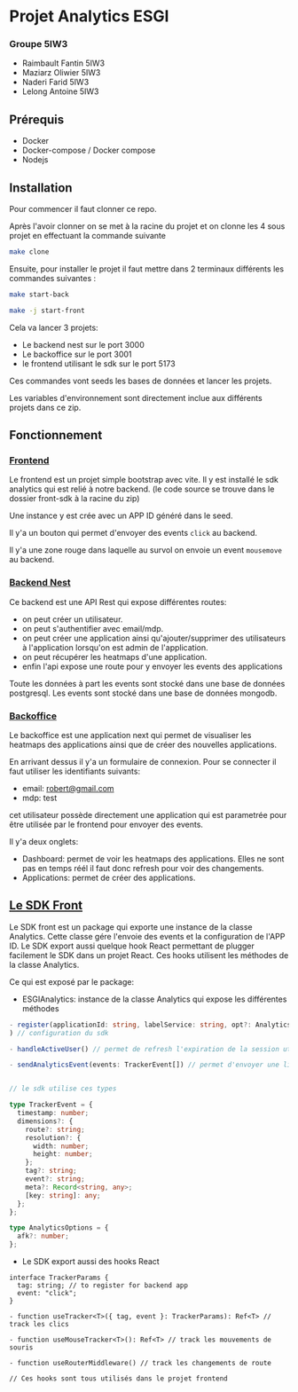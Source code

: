# Projet Analytics ESGI

### Groupe 5IW3

- Raimbault Fantin 5IW3
- Maziarz Oliwier 5IW3
- Naderi Farid 5IW3
- Lelong Antoine 5IW3

## Prérequis

- Docker
- Docker-compose / Docker compose
- Nodejs

## Installation

Pour commencer il faut clonner ce repo.

Après l'avoir clonner on se met à la racine du projet et on clonne les 4 sous projet en effectuant la commande suivante

```bash
make clone
```

Ensuite, pour installer le projet il faut mettre dans 2 terminaux différents les commandes suivantes :

```bash
make start-back
```

```bash
make -j start-front
```

Cela va lancer 3 projets:

- Le backend nest sur le port 3000
- Le backoffice sur le port 3001
- le frontend utilisant le sdk sur le port 5173

Ces commandes vont seeds les bases de données et lancer les projets.

Les variables d'environnement sont directement inclue aux différents projets dans ce zip.

## Fonctionnement

### [Frontend](https://github.com/FantinPro/analytics_esgi)

Le frontend est un projet simple bootstrap avec vite.
Il y est installé le sdk analytics qui est relié à notre backend. (le code source se trouve dans le dossier front-sdk à la racine du zip)

Une instance y est crée avec un APP ID généré dans le seed.

Il y'a un bouton qui permet d'envoyer des events `click` au backend.

Il y'a une zone rouge dans laquelle au survol on envoie un event `mousemove` au backend.

### [Backend Nest](https://github.com/FantinPro/nest-js-analytics)

Ce backend est une API Rest qui expose différentes routes:

- on peut créer un utilisateur.
- on peut s'authentifier avec email/mdp.
- on peut créer une application ainsi qu'ajouter/supprimer des utilisateurs à l'application lorsqu'on est admin de l'application.
- on peut récupérer les heatmaps d'une application.
- enfin l'api expose une route pour y envoyer les events des applications

Toute les données à part les events sont stocké dans une base de données postgresql.
Les events sont stocké dans une base de données mongodb.

### [Backoffice](https://github.com/omaziarz/backoffice)

Le backoffice est une application next qui permet de visualiser les heatmaps des applications ainsi que de créer des nouvelles applications.

En arrivant dessus il y'a un formulaire de connexion.
Pour se connecter il faut utiliser les identifiants suivants:

- email: robert@gmail.com
- mdp: test

cet utilisateur possède directement une application qui est parametrée pour être utilisée par le frontend pour envoyer des events.

Il y'a deux onglets:

- Dashboard: permet de voir les heatmaps des applications. Elles ne sont pas en temps réél il faut donc refresh pour voir des changements.
- Applications: permet de créer des applications.

## [Le SDK Front](https://github.com/omaziarz/esgi-sdk-front)

Le SDK front est un package qui exporte une instance de la classe Analytics.
Cette classe gére l'envoie des events et la configuration de l'APP ID.
Le SDK export aussi quelque hook React permettant de plugger facilement le SDK dans un projet React. Ces hooks utilisent les méthodes de la classe Analytics.

Ce qui est exposé par le package:

- ESGIAnalytics: instance de la classe Analytics qui
  expose les différentes méthodes

```ts
- register(applicationId: string, labelService: string, opt?: AnalyticsOptions
) // configuration du sdk

- handleActiveUser() // permet de refresh l'expiration de la session utilisateur

- sendAnalyticsEvent(events: TrackerEvent[]) // permet d'envoyer une liste d'events


// le sdk utilise ces types

type TrackerEvent = {
  timestamp: number;
  dimensions?: {
    route?: string;
    resolution?: {
      width: number;
      height: number;
    };
    tag?: string;
    event?: string;
    meta?: Record<string, any>;
    [key: string]: any;
  };
};

type AnalyticsOptions = {
  afk?: number;
};
```

- Le SDK export aussi des hooks React

```tsx
interface TrackerParams {
  tag: string; // to register for backend app
  event: "click";
}

- function useTracker<T>({ tag, event }: TrackerParams): Ref<T> // track les clics

- function useMouseTracker<T>(): Ref<T> // track les mouvements de souris

- function useRouterMiddleware() // track les changements de route

// Ces hooks sont tous utilisés dans le projet frontend
```
